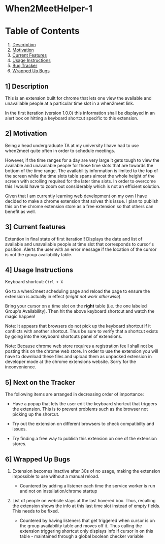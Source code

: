 # When2MeetHelper-1

# Table of Contents

1. [Description](#1-description)
2. [Motivation](#2-motivation)
3. [Current Features](#3-current-features)
4. [Usage Instructions](#4-usage-instructions)
5. [Bug Tracker](#5-next-on-the-tracker)
6. [Wrapped Up Bugs](#6-wrapped-up-bugs)

## 1] Description

This is an extension built for chrome that lets one view the available and unavailable people at a particular time slot in a when2meet link.

In the first iteration (version 1.0.0) this information shall be displayed in an alert box on hitting a keyboard shortcut specific to this extension.

## 2] Motivation

Being a  head undergraduate TA at my university I have had to use when2meet quite often in order to schedule meetings. 

However, if the time ranges for a day are very large it gets tough to view the available and unavailable people for those time slots that are towards the bottom of the time range. The availability information is limited to the top of the screen while the time slots table spans almost the whole height of the screen with scrolling required for the later time slots. In order to overcome this I would have to zoom out considerably which is not an efficient solution. 

Given that I am currently learning web development on my own I have decided to make a chrome extension that solves this issue. I plan to publish this on the chrome extension store as a free extension so that others can benefit as well.

## 3] Current features

Extention in final state of first iteration!!
Displays the date and list of available and unavailable people at time slot that corresponds to cursor's position. Alerts the user with an error message if the location of the cursor is not the group availability table.

## 4] Usage Instructions

Keyboard shortcut: `Ctrl + X`

Go to a when2meet scheduling page and reload the page to ensure the extension is actually in effect (_might not work otherwise_).

Bring your cursor on a time slot on the **right** table (i.e. the one labeled Group's Availability). Then hit the above keyboard shortcut and watch the magic happen!

Note: It appears that browsers do not pick up the keyboard shortcut if it conflicts with another shortcut. Thus be sure to verify that a shortcut exists by going into the keyboard shortcuts panel of extensions.

Note: Because chrome web store requires a registration fee I shall not be posting this on the chrome web store. In order to use the extension you will have to download these files and upload them as unpacked extension in developer mode at the chrome extensions website. Sorry for the inconvenience.

## 5] Next on the Tracker

The following items are arranged in decreasing order of importance:

- Have a popup that lets the user edit the keyboard shortcut that triggers the extension. This is to prevent problems such as the browser not picking up the shorcut.

- Try out the extension on different browsers to check compatibilty and issues.

- Try finding a free way to publish this extension on one of the extension stores.

## 6] Wrapped Up Bugs

1. Extension becomes inactive after 30s of no usage, making the extension impossible to use without a manual reload.

    - Countered by adding a listener each time the service worker is run and not on installation/chrome startup

2. List of people on website stays at the last hovered box. Thus, recalling the extension shows the info at this last time slot instead of empty fields. This needs to be fixed.

    - Countered by having listeners that get triggered when cursor is on the group availability table and moves off it. Thus calling the extension triggering shortcut only displays info if cursor in on this table - maintained through a global boolean checker variable